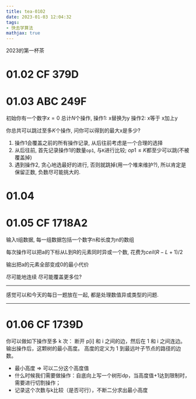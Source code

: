 ```yaml
---
title: tea-0102
date: 2023-01-03 12:04:32
tags:
- 快去学算法
mathjax: true
---
```


2023的第一杯茶

<!--more-->

# 01.02 CF 379D

# 01.03 ABC 249F

初始你有一个数字$x = 0$
总计$N$个操作, 
操作1: x替换为y
操作2: x等于 x加上y

你总共可以跳过至多$K$个操作, 问你可以得到的最大x是多少?

1. 操作1会覆盖之前的所有操作记录, 从后往前考虑是一个合理的选择
2. 从后往前, 首先记录操作1的数量`op1`, 与`K`进行比较; $op1 \leq K$都至少可以跳(不被覆盖掉)
3. 遇到操作2, 贪心地选最好的进行, 否则就跳掉(用一个堆来维护?), 所以肯定是保留正数, 负数尽可能挑大的.


# 01.04

# 01.05 CF 1718A2

输入t组数据, 每一组数据包括一个数字n和长度为n的数组

每次操作可以把a的下标从L到R的元素同时异或一个数, 花费为$ceil(R - L + 1) / 2$

输出把a的元素全部变成0的最小代价


尽可能地连续
尽可能覆盖更多位?

---

感觉可以和今天的每日一题放在一起, 都是处理数值异或类型的问题.

---

# 01.06 CF 1739D

你可以做如下操作至多 k 次：
断开 p[i] 和 i 之间的边，然后在 1 和 i 之间连边。
输出操作后，这颗树的最小高度。
高度的定义为 1 到最远叶子节点的路径的边数。


- 最小高度 => 可以二分这个高度值
- 什么时候我们需要做操作：自底向上写一个树形dp，当高度值+1达到限制时，需要进行切割操作；
- 记录这个次数与k比较（是否可行），不断二分求出最小高度
